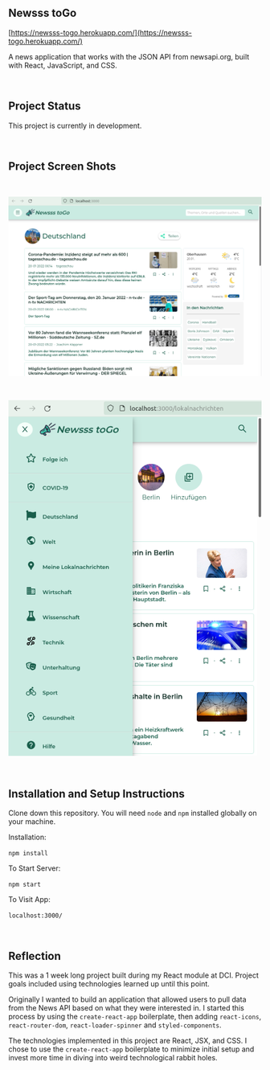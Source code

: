 ## Newsss toGo

[https://newsss-togo.herokuapp.com/](https://newsss-togo.herokuapp.com/) 

A news application that works with the JSON API from newsapi.org, built with React, JavaScript, and CSS.

 <br />


## Project Status


This project is currently in development. 

 <br />

## Project Screen Shots 

 <br />

![Screenshot](Screenshot1.png)

 <br />

![Screenshot](Screenshot2.png)

 <br />

## Installation and Setup Instructions



Clone down this repository. You will need `node` and `npm` installed globally on your machine.  

Installation:

`npm install`  

To Start Server:

`npm start`  

To Visit App:

`localhost:3000/`  

 <br />

## Reflection


This was a 1 week long project built during my React module at DCI. Project goals included using technologies learned up until this point.  

Originally I wanted to build an application that allowed users to pull data from the News API based on what they were interested in. I started this process by using the `create-react-app` boilerplate, then adding `react-icons`, `react-router-dom`, `react-loader-spinner` and `styled-components`.  

<!-- One of the main challenges I ran into was Authentication. This lead me to spend a few days on a research spike into OAuth, Auth0, and two-factor authentication using Firebase or other third parties. Due to project time constraints, I had to table authentication and focus more on data visualization from parts of the API that weren't restricted to authenticated users. -->

The technologies implemented in this project are React, JSX, and CSS. I chose to use the `create-react-app` boilerplate to minimize initial setup and invest more time in diving into weird technological rabbit holes. 






